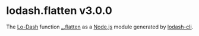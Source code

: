# lodash.flatten v3.0.0

The [Lo-Dash](https://lodash.com/) function [_.flatten](http://lodash.com/docs#flatten) as a [Node.js](http://nodejs.org/) module generated by [lodash-cli](https://www.npmjs.com/package/lodash-cli).
